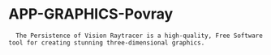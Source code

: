 APP-GRAPHICS-Povray
===================

 	  The Persistence of Vision Raytracer is a high-quality, Free Software tool for creating stunning three-dimensional graphics. 
